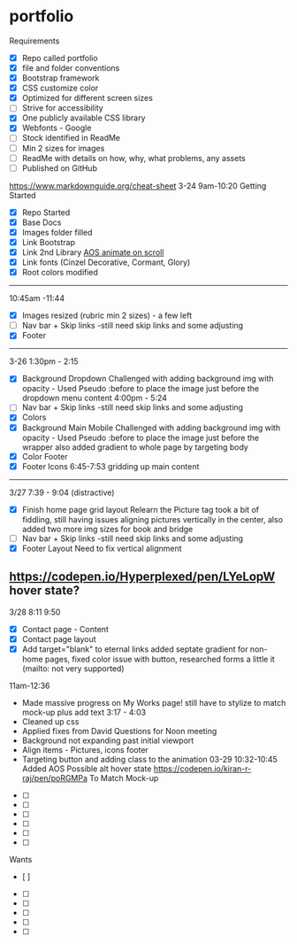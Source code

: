 # portfolio
Requirements 
- [x] Repo called portfolio
- [x] file and folder conventions
- [x] Bootstrap framework
- [x] CSS customize color
- [x] Optimized for different screen sizes
- [ ] Strive for accessibility
- [x] One publicly available CSS library
- [x] Webfonts - Google
- [ ] Stock identified in ReadMe
- [ ] Min 2 sizes for images
- [ ] ReadMe with details on how, why, what problems, any assets
- [ ] Published on GitHub

https://www.markdownguide.org/cheat-sheet
3-24 9am-10:20
Getting Started
- [x] Repo Started
- [x] Base Docs
- [x] Images folder filled
- [x] Link Bootstrap
- [x] Link 2nd Library [AOS animate on scroll](https://michalsnik.github.io/aos/)
- [x] Link fonts (Cinzel Decorative, Cormant, Glory)
- [x] Root colors modified
-----------------------------------------------
10:45am -11:44
- [x] Images resized (rubric min 2 sizes) - a few left
- [ ] Nav bar + Skip links -still need skip links and some adjusting
- [x] Footer
---------------------------------------------------------
3-26 1:30pm - 2:15
- [x] Background Dropdown
Challenged with adding background img with opacity - Used Pseudo :before to place the image just before the dropdown menu content 
4:00pm - 5:24
- [ ] Nav bar + Skip links -still need skip links and some adjusting
- [x] Colors
- [x] Background Main 
 Mobile Challenged with adding background img with opacity - Used Pseudo :before to place the image just before the wrapper
 also added gradient to whole page by targeting body
- [x] Color Footer
- [x] Footer Icons
6:45-7:53
gridding up main content
--------------------------------------------------------
3/27
7:39 - 9:04 (distractive)
- [x] Finish home page grid layout 
Relearn the Picture tag took a bit of fiddling, still having issues aligning pictures vertically in the center, also added two more img sizes for book and bridge
- [ ] Nav bar + Skip links -still need skip links and some adjusting
- [x] Footer Layout
Need to fix vertical alignment 

https://codepen.io/Hyperplexed/pen/LYeLopW hover state?
--------------------------------
3/28
8:11 9:50
- [x] Contact page - Content
- [x] Contact page layout
- [x] Add target="blank" to eternal links
added septate gradient for non-home pages, fixed color issue with button, researched forms a little it (mailto: not very supported)

11am-12:36
- Made massive progress on My Works page!
still have to stylize to match mock-up plus add text
3:17 - 4:03
- Cleaned up css
- Applied fixes from David
Questions for Noon meeting
- Background not expanding past initial viewport
- Align items - Pictures, icons footer
- Targeting button and adding class to the animation 
03-29
10:32-10:45
Added AOS
Possible alt hover state https://codepen.io/kiran-r-raj/pen/poRGMPa
To Match Mock-up
- [ ] 
- [ ] 
- [ ] 
- [ ] 
- [ ] 
- [ ] 

Wants
- [ ] 
- [ ] 
- [ ] 
- [ ] 
- [ ] 
- [ ] 